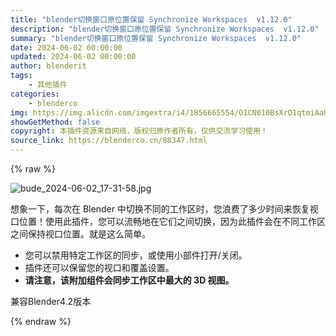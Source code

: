 ```yaml
---
title: "blender切换窗口原位置保留 Synchronize Workspaces  v1.12.0"
description: "blender切换窗口原位置保留 Synchronize Workspaces  v1.12.0"
summary: "blender切换窗口原位置保留 Synchronize Workspaces  v1.12.0"
date: 2024-06-02 00:00:00
updated: 2024-06-02 00:00:00
author: blenderit
tags: 
    - 其他插件
categories:
    - blenderco
img: https://img.alicdn.com/imgextra/i4/1856665554/O1CN010BsXrO1qtmiAaHAMr_!!1856665554.jpg
showGetMethod: false
copyright: 本插件资源来自网络，版权归原作者所有，仅供交流学习使用！
source_link: https://blenderco.cn/88347.html
---
```


{% raw %}
<p><img src="https://img.alicdn.com/imgextra/i4/1856665554/O1CN010BsXrO1qtmiAaHAMr_!!1856665554.jpg" alt="bude_2024-06-02_17-31-58.jpg"></p><p>想象一下，每次在 Blender 中切换不同的工作区时，您浪费了多少时间来恢复视口位置！使用此插件，您可以流畅地在它们之间切换，因为此插件会在不同工作区之间保持视口位置。就是这么简单。</p><ul>
<li>您可以禁用特定工作区的同步，或使用小部件打开/关闭。</li>
<li>插件还可以保留您的视口和覆盖设置。</li>
<li><strong>请注意，该附加组件会同步工作区中最大的 3D 视图。</strong></li>
</ul><p>兼容Blender4.2版本</p>
<div style="display: none">blenderco</div>
{% endraw %}